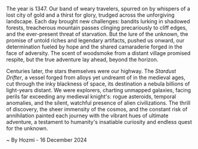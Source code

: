 
The year is 1347.  Our band of weary travelers, spurred on by whispers of a lost city of gold and a thirst for glory, trudged across the unforgiving landscape.  Each day brought new challenges: bandits lurking in shadowed forests, treacherous mountain passes clinging precariously to cliff edges, and the ever-present threat of starvation.  But the lure of the unknown, the promise of untold riches and legendary artifacts, pushed us onward, our determination fueled by hope and the shared camaraderie forged in the face of adversity.  The scent of woodsmoke from a distant village promised respite, but the true adventure lay ahead, beyond the horizon.


Centuries later, the stars themselves were our highway.  The *Stardust Drifter*, a vessel forged from alloys yet undreamt of in the medieval ages, cut through the inky blackness of space, its destination a nebula billions of light-years distant.  We were explorers, charting unmapped galaxies, facing perils far exceeding any medieval knight's: rogue asteroids, temporal anomalies, and the silent, watchful presence of alien civilizations.  The thrill of discovery, the sheer immensity of the cosmos, and the constant risk of annihilation painted each journey with the vibrant hues of ultimate adventure, a testament to humanity's insatiable curiosity and endless quest for the unknown.

~ By Hozmi - 16 December 2024
